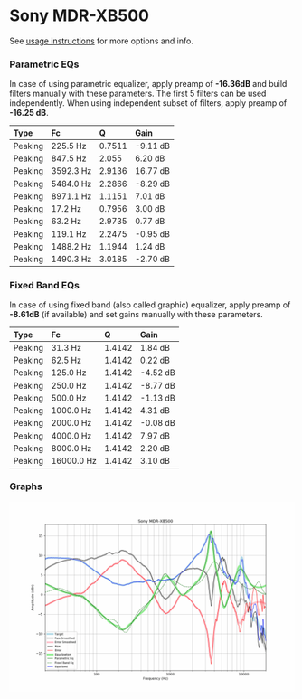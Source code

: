 # Sony MDR-XB500
See [usage instructions](https://github.com/jaakkopasanen/AutoEq#usage) for more options and info.

### Parametric EQs
In case of using parametric equalizer, apply preamp of **-16.36dB** and build filters manually
with these parameters. The first 5 filters can be used independently.
When using independent subset of filters, apply preamp of **-16.25 dB**.

| Type    | Fc        |      Q | Gain     |
|:--------|:----------|:-------|:---------|
| Peaking | 225.5 Hz  | 0.7511 | -9.11 dB |
| Peaking | 847.5 Hz  | 2.055  | 6.20 dB  |
| Peaking | 3592.3 Hz | 2.9136 | 16.77 dB |
| Peaking | 5484.0 Hz | 2.2866 | -8.29 dB |
| Peaking | 8971.1 Hz | 1.1151 | 7.01 dB  |
| Peaking | 17.2 Hz   | 0.7956 | 3.00 dB  |
| Peaking | 63.2 Hz   | 2.9735 | 0.77 dB  |
| Peaking | 119.1 Hz  | 2.2475 | -0.95 dB |
| Peaking | 1488.2 Hz | 1.1944 | 1.24 dB  |
| Peaking | 1490.3 Hz | 3.0185 | -2.70 dB |

### Fixed Band EQs
In case of using fixed band (also called graphic) equalizer, apply preamp of **-8.61dB**
(if available) and set gains manually with these parameters.

| Type    | Fc         |      Q | Gain     |
|:--------|:-----------|:-------|:---------|
| Peaking | 31.3 Hz    | 1.4142 | 1.84 dB  |
| Peaking | 62.5 Hz    | 1.4142 | 0.22 dB  |
| Peaking | 125.0 Hz   | 1.4142 | -4.52 dB |
| Peaking | 250.0 Hz   | 1.4142 | -8.77 dB |
| Peaking | 500.0 Hz   | 1.4142 | -1.13 dB |
| Peaking | 1000.0 Hz  | 1.4142 | 4.31 dB  |
| Peaking | 2000.0 Hz  | 1.4142 | -0.08 dB |
| Peaking | 4000.0 Hz  | 1.4142 | 7.97 dB  |
| Peaking | 8000.0 Hz  | 1.4142 | 2.20 dB  |
| Peaking | 16000.0 Hz | 1.4142 | 3.10 dB  |

### Graphs
![](./Sony%20MDR-XB500.png)